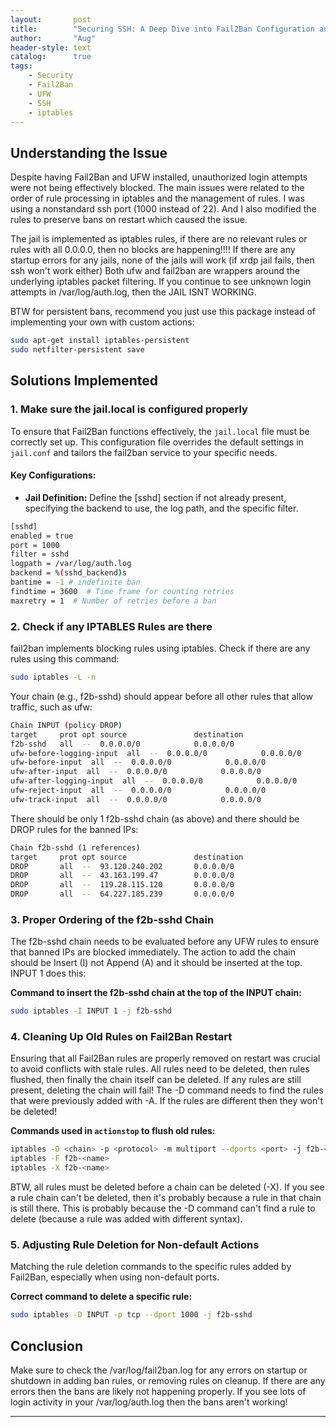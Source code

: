 ```yaml
---
layout:       post
title:        "Securing SSH: A Deep Dive into Fail2Ban Configuration and Rule Management"
author:       "Aug"
header-style: text
catalog:      true
tags:
    - Security
    - Fail2Ban
    - UFW
    - SSH
    - iptables
---
```


## Understanding the Issue
Despite having Fail2Ban and UFW installed, unauthorized login attempts were not being effectively blocked. The main issues were related to the order of rule processing in iptables and the management of rules.  I was using a nonstandard ssh port (1000 instead of 22).  And I also modified the rules to preserve bans on restart which caused the issue.


The jail is implemented as iptables rules, if there are no relevant rules or rules with all 0.0.0.0, then no blocks are happening!!!!
If there are any startup errors for any jails, none of the jails will work (if xrdp jail fails, then ssh won't work either)
Both ufw and fail2ban are wrappers around the underlying iptables packet filtering.
If you continue to see unknown login attempts in /var/log/auth.log, then the JAIL ISNT WORKING.

BTW for persistent bans, recommend you just use this package instead of implementing your own with custom actions:

```bash
sudo apt-get install iptables-persistent
sudo netfilter-persistent save
```

## Solutions Implemented

### 1. Make sure the jail.local is configured properly
To ensure that Fail2Ban functions effectively, the `jail.local` file must be correctly set up. This configuration file overrides the default settings in `jail.conf` and tailors the fail2ban service to your specific needs.

#### Key Configurations:

- **Jail Definition:** Define the [sshd] section if not already present, specifying the backend to use, the log path, and the specific filter.

```bash
[sshd]
enabled = true
port = 1000
filter = sshd
logpath = /var/log/auth.log
backend = %(sshd_backend)s
bantime = -1 # indefinite ban
findtime = 3600  # Time frame for counting retries
maxretry = 1  # Number of retries before a ban
```

### 2. Check if any IPTABLES Rules are there
fail2ban implements blocking rules using iptables.  Check if there are any rules using this command:
```bash
sudo iptables -L -n
```
Your chain (e.g., f2b-sshd) should appear before all other rules that allow traffic, such as ufw:

```bash
Chain INPUT (policy DROP)
target     prot opt source               destination         
f2b-sshd   all  --  0.0.0.0/0            0.0.0.0/0           
ufw-before-logging-input  all  --  0.0.0.0/0            0.0.0.0/0           
ufw-before-input  all  --  0.0.0.0/0            0.0.0.0/0           
ufw-after-input  all  --  0.0.0.0/0            0.0.0.0/0           
ufw-after-logging-input  all  --  0.0.0.0/0            0.0.0.0/0           
ufw-reject-input  all  --  0.0.0.0/0            0.0.0.0/0           
ufw-track-input  all  --  0.0.0.0/0            0.0.0.0/0     
```

There should be only 1 f2b-sshd chain (as above) and there should be DROP rules for the banned IPs:

```bash
Chain f2b-sshd (1 references)
target     prot opt source               destination         
DROP       all  --  93.120.240.202       0.0.0.0/0           
DROP       all  --  43.163.199.47        0.0.0.0/0           
DROP       all  --  119.28.115.120       0.0.0.0/0           
DROP       all  --  64.227.185.239       0.0.0.0/0    
```

### 3. Proper Ordering of the f2b-sshd Chain
The f2b-sshd chain needs to be evaluated before any UFW rules to ensure that banned IPs are blocked immediately.
The action to add the chain should be Insert (I) not Append (A) and it should be inserted at the top.  INPUT 1 does this:

**Command to insert the f2b-sshd chain at the top of the INPUT chain:**
```bash
sudo iptables -I INPUT 1 -j f2b-sshd
```

### 4. Cleaning Up Old Rules on Fail2Ban Restart
Ensuring that all Fail2Ban rules are properly removed on restart was crucial to avoid conflicts with stale rules.  All rules need to be deleted, then rules flushed, then finally the chain itself can be deleted.  If any rules are still present, deleting the chain will fail!  The -D command needs to find the rules that were previously added with -A.  If the rules are different then they won't be deleted!

**Commands used in `actionstop` to flush old rules:**
```bash
iptables -D <chain> -p <protocol> -m multiport --dports <port> -j f2b-<name>
iptables -F f2b-<name>
iptables -X f2b-<name>
```
BTW, all rules must be deleted before a chain can be deleted (-X).  If you see a rule chain can't be deleted, then it's probably because a rule in that chain is still there.  This is probably because the -D command can't find a rule to delete (because a rule was added with different syntax).

### 5. Adjusting Rule Deletion for Non-default Actions
Matching the rule deletion commands to the specific rules added by Fail2Ban, especially when using non-default ports.

**Correct command to delete a specific rule:**
```bash
sudo iptables -D INPUT -p tcp --dport 1000 -j f2b-sshd
```

## Conclusion
Make sure to check the /var/log/fail2ban.log for any errors on startup or shutdown in adding ban rules, or removing rules on cleanup.  If there are any errors then the bans are likely not happening properly.  If you see lots of login activity in your /var/log/auth.log then the bans aren't working!


---
